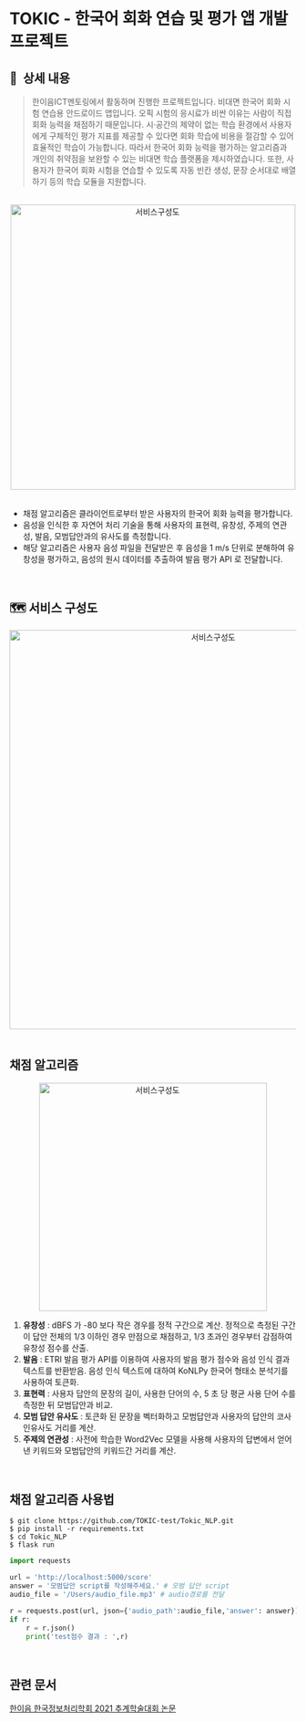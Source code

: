 # TOKIC - 한국어 회화 연습 및 평가 앱 개발 프로젝트
## 📖  상세 내용
> 한이음ICT멘토링에서 활동하며 진행한 프로젝트입니다. 비대면 한국어 회화 시험 연습용 안드로이드 앱입니다. 오픽 시험의 응시료가 비싼 이유는 사람이 직접 회화 능력을 채점하기 때문입니다. 시·공간의 제약이 없는 학습 환경에서 사용자에게 구체적인 평가 지표를 제공할 수 있다면 회화 학습에 비용을 절감할 수 있어 효율적인 학습이 가능합니다. 따라서 한국어 회화 능력을 평가하는 알고리즘과 개인의 취약점을 보완할 수 있는 비대면 학습 플랫폼을 제시하였습니다. 또한, 사용자가 한국어 회화 시험을 연습할 수 있도록 자동 빈칸 생성, 문장 순서대로 배열하기 등의 학습 모듈을 지원합니다.

<br>
<div align="center">
<img width="500" alt="서비스구성도" src="https://user-images.githubusercontent.com/54613024/150270729-4b27ca16-ecb0-4253-8553-81af4b7ab7a4.png">
</div>
<br>

* 채점 알고리즘은 클라이언트로부터 받은 사용자의 한국어 회화 능력을 평가합니다.
* 음성을 인식한 후 자연어 처리 기술을 통해 사용자의 표현력, 유창성, 주제의 연관성, 발음, 모범답안과의 유사도를 측정합니다.
* 해당 알고리즘은 사용자 음성 파일을 전달받은 후 음성을 1 m/s 단위로 분해하여 유창성을 평가하고, 음성의 원시 데이터를 추출하여 발음 평가 API 로 전달합니다.

<br>

## 🗺  서비스 구성도
<div align="center">
<img width="700" alt="서비스구성도" src="https://user-images.githubusercontent.com/54613024/150285187-cb4b5348-e99e-4343-b5f9-27612b6614b9.png">

</div>

<br>

## 채점 알고리즘 
<div align="center">
<img width="400" alt="서비스구성도" src="https://user-images.githubusercontent.com/54613024/150265223-eb75ccb6-05e3-4fbc-89e2-11596ef20a5d.png">
</div>

1. **유창성** : dBFS 가 -80 보다 작은 경우를 정적 구간으로 계산. 정적으로 측정된 구간이 답안 전체의 1/3 이하인 경우 만점으로 채점하고, 1/3 초과인 경우부터 감점하여 유창성 점수를 산출.
2. **발음** : ETRI 발음 평가 API를 이용하여 사용자의 발음 평가 점수와 음성 인식 결과 텍스트를 반환받음. 음성 인식 텍스트에 대하여 KoNLPy 한국어 형태소 분석기를 사용하여 토큰화.
3. **표현력** : 사용자 답안의 문장의 길이, 사용한 단어의 수, 5 초 당 평균 사용 단어 수를 측정한 뒤 모범답안과 비교.
4. **모범 답안 유사도** : 토큰화 된 문장을 벡터화하고 모범답안과 사용자의 답안의 코사인유사도 거리를 계산.
5. **주제의 연관성** : 사전에 학습한 Word2Vec 모델을 사용해 사용자의 답변에서 얻어낸 키워드와 모범답안의 키워드간 거리를 계산.
<br>

## 채점 알고리즘 사용법
```
$ git clone https://github.com/TOKIC-test/Tokic_NLP.git
$ pip install -r requirements.txt
$ cd Tokic_NLP
$ flask run
```

```python
import requests

url = 'http://localhost:5000/score'
answer = '모범답안 script를 작성해주세요.' # 모범 답안 script
audio_file = '/Users/audio_file.mp3' # audio경로를 전달

r = requests.post(url, json={'audio_path':audio_file,'answer': answer})
if r:
    r = r.json()
    print('test점수 결과 : ',r)
```
<br>

## 관련 문서  
[한이음 한국정보처리학회 2021 추계학술대회 논문](https://www.koreascience.or.kr/article/CFKO202133648924945.page)
<br>
